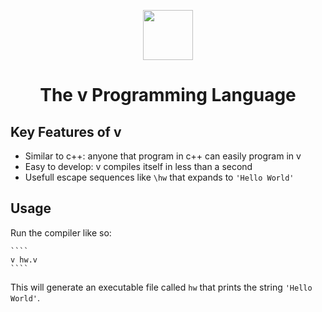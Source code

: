 <div align="center">
<p>
    <img width="80" src="https://raw.githubusercontent.com/donnisnoni95/v-logo/master/dist/v-logo.svg?sanitize=true">
</p>
<h1>The v Programming Language</h1>
</div>

## Key Features of v

- Similar to c++: anyone that program in c++ can easily program in v
- Easy to develop: v compiles itself in less than a second
- Usefull escape sequences like `\hw` that expands to `'Hello World'`

## Usage

Run the compiler like so:

    ````
    v hw.v
    ````
This will generate an executable file called `hw` that prints the string `'Hello World'`.


